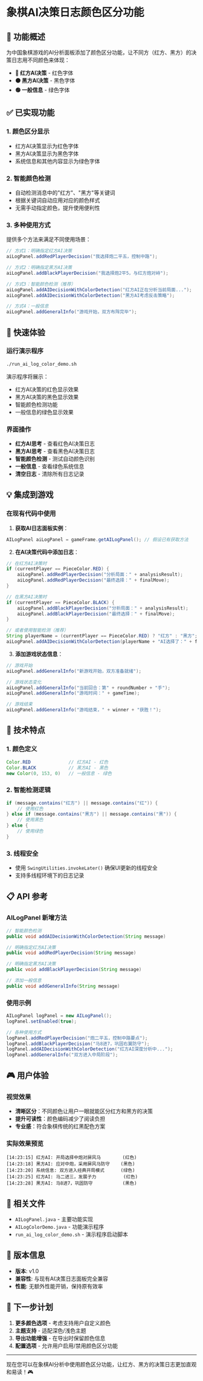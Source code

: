 # 象棋AI决策日志颜色区分功能

## 🎯 功能概述

为中国象棋游戏的AI分析面板添加了颜色区分功能，让不同方（红方、黑方）的决策日志用不同颜色来体现：

- **🔴 红方AI决策** - 红色字体
- **⚫ 黑方AI决策** - 黑色字体  
- **🟢 一般信息** - 绿色字体

## ✅ 已实现功能

### 1. 颜色区分显示
- 红方AI决策显示为红色字体
- 黑方AI决策显示为黑色字体
- 系统信息和其他内容显示为绿色字体

### 2. 智能颜色检测
- 自动检测消息中的"红方"、"黑方"等关键词
- 根据关键词自动应用对应的颜色样式
- 无需手动指定颜色，提升使用便利性

### 3. 多种使用方式
提供多个方法来满足不同使用场景：

```java
// 方式1：明确指定红方AI决策
aiLogPanel.addRedPlayerDecision("我选择炮二平五，控制中路");

// 方式2：明确指定黑方AI决策  
aiLogPanel.addBlackPlayerDecision("我选择炮2平5，与红方炮对峙");

// 方式3：智能颜色检测（推荐）
aiLogPanel.addAIDecisionWithColorDetection("红方AI正在分析当前局面...");
aiLogPanel.addAIDecisionWithColorDetection("黑方AI考虑反击策略");

// 方式4：一般信息
aiLogPanel.addGeneralInfo("游戏开始，双方布阵完毕");
```

## 🚀 快速体验

### 运行演示程序
```bash
./run_ai_log_color_demo.sh
```

演示程序将展示：
- 红方AI决策的红色显示效果
- 黑方AI决策的黑色显示效果
- 智能颜色检测功能
- 一般信息的绿色显示效果

### 界面操作
- **红方AI思考** - 查看红色AI决策日志
- **黑方AI思考** - 查看黑色AI决策日志
- **智能颜色检测** - 测试自动颜色识别
- **一般信息** - 查看绿色系统信息
- **清空日志** - 清除所有日志记录

## 💡 集成到游戏

### 在现有代码中使用

1. **获取AI日志面板实例**：
```java
AILogPanel aiLogPanel = gameFrame.getAILogPanel(); // 假设已有获取方法
```

2. **在AI决策代码中添加日志**：
```java
// 在红方AI决策时
if (currentPlayer == PieceColor.RED) {
    aiLogPanel.addRedPlayerDecision("分析局面：" + analysisResult);
    aiLogPanel.addRedPlayerDecision("最终选择：" + finalMove);
}

// 在黑方AI决策时
if (currentPlayer == PieceColor.BLACK) {
    aiLogPanel.addBlackPlayerDecision("分析局面：" + analysisResult);
    aiLogPanel.addBlackPlayerDecision("最终选择：" + finalMove);
}

// 或者使用智能检测（推荐）
String playerName = (currentPlayer == PieceColor.RED) ? "红方" : "黑方";
aiLogPanel.addAIDecisionWithColorDetection(playerName + "AI选择了：" + finalMove);
```

3. **添加游戏状态信息**：
```java
// 游戏开始
aiLogPanel.addGeneralInfo("新游戏开始，双方准备就绪");

// 游戏状态变化
aiLogPanel.addGeneralInfo("当前回合：第" + roundNumber + "手");
aiLogPanel.addGeneralInfo("游戏时间：" + gameTime);

// 游戏结束
aiLogPanel.addGeneralInfo("游戏结束，" + winner + "获胜！");
```

## 🔧 技术特点

### 1. 颜色定义
```java
Color.RED              // 红方AI - 红色
Color.BLACK            // 黑方AI - 黑色  
new Color(0, 153, 0)   // 一般信息 - 绿色
```

### 2. 智能检测逻辑
```java
if (message.contains("红方") || message.contains("红")) {
    // 使用红色
} else if (message.contains("黑方") || message.contains("黑")) {
    // 使用黑色
} else {
    // 使用绿色
}
```

### 3. 线程安全
- 使用 `SwingUtilities.invokeLater()` 确保UI更新的线程安全
- 支持多线程环境下的日志记录

## 📋 API 参考

### AILogPanel 新增方法

```java
// 智能颜色检测
public void addAIDecisionWithColorDetection(String message)

// 明确指定红方AI决策
public void addRedPlayerDecision(String message)

// 明确指定黑方AI决策  
public void addBlackPlayerDecision(String message)

// 添加一般信息
public void addGeneralInfo(String message)
```

### 使用示例

```java
AILogPanel logPanel = new AILogPanel();
logPanel.setEnabled(true);

// 各种使用方式
logPanel.addRedPlayerDecision("炮二平五，控制中路要点");
logPanel.addBlackPlayerDecision("马8进7，巩固右翼防守");
logPanel.addAIDecisionWithColorDetection("红方AI深度分析中...");
logPanel.addGeneralInfo("双方进入中局阶段");
```

## 🎮 用户体验

### 视觉效果
- **清晰区分**：不同颜色让用户一眼就能区分红方和黑方的决策
- **提升可读性**：颜色编码减少了阅读负担
- **专业感**：符合象棋传统的红黑配色方案

### 实际效果预览
```
[14:23:15] 红方AI: 开局选择中炮对屏风马        (红色)
[14:23:18] 黑方AI: 应对中炮，采用屏风马防守    (黑色)
[14:23:20] 系统信息: 双方进入经典开局模式      (绿色)
[14:23:25] 红方AI: 马二进三，发展子力          (红色)
[14:23:28] 黑方AI: 马8进7，巩固防守           (黑色)
```

## 📁 相关文件

- `AILogPanel.java` - 主要功能实现
- `AILogColorDemo.java` - 功能演示程序
- `run_ai_log_color_demo.sh` - 演示程序启动脚本

## 🔄 版本信息

- **版本**: v1.0
- **兼容性**: 与现有AI决策日志面板完全兼容
- **性能**: 无额外性能开销，保持原有效率

## 🎯 下一步计划

1. **更多颜色选项** - 考虑支持用户自定义颜色
2. **主题支持** - 适配深色/浅色主题
3. **导出功能增强** - 在导出时保留颜色信息
4. **配置选项** - 允许用户启用/禁用颜色区分功能

---

现在您可以在象棋AI分析中使用颜色区分功能，让红方、黑方的决策日志更加直观和易读！🎮
